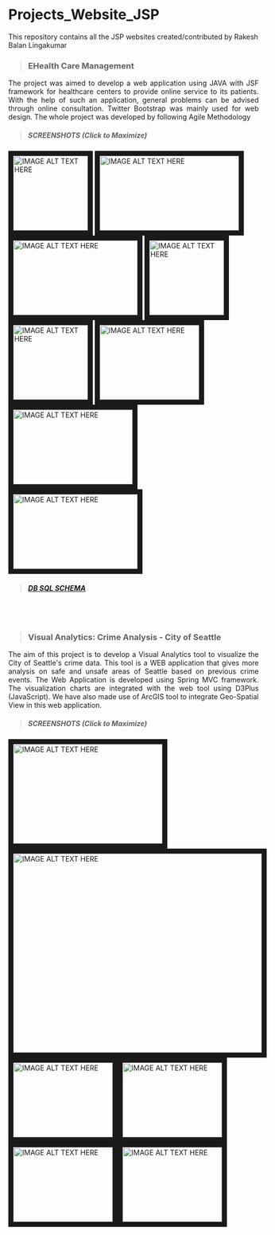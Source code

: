 # Projects_Website_JSP
This repository contains all the JSP websites created/contributed by Rakesh Balan Lingakumar

> ### EHealth Care Management
<p align="justify">The project was aimed to develop a web application using JAVA with JSF framework for healthcare centers to provide online service to its patients. With the help of such an application, general problems can be advised through online consultation. Twitter Bootstrap was mainly used for web design. The whole project was developed by following Agile Methodology</p>

> ##### SCREENSHOTS (Click to Maximize)

<a href="https://github.com/r-b-e-e/websitesJSP/blob/master/EHealthcareManagement/screenshots/front_ui.png" target="_blank"><img src="https://github.com/r-b-e-e/websitesJSP/blob/master/EHealthcareManagement/screenshots/front_ui.png" alt="IMAGE ALT TEXT HERE" width="150" height="150" border="10" /></a>  <a href="https://github.com/r-b-e-e/websitesJSP/blob/master/EHealthcareManagement/screenshots/search_doctor.png" target="_blank"><img src="https://github.com/r-b-e-e/websitesJSP/blob/master/EHealthcareManagement/screenshots/search_doctor.png" alt="IMAGE ALT TEXT HERE" width="280" height="150" border="10" /></a>  <a href="https://github.com/r-b-e-e/websitesJSP/blob/master/EHealthcareManagement/screenshots/doctor_details.png" target="_blank"><img src="https://github.com/r-b-e-e/websitesJSP/blob/master/EHealthcareManagement/screenshots/doctor_details.png" alt="IMAGE ALT TEXT HERE" width="250" height="150" border="10" /></a>  <a href="https://github.com/r-b-e-e/websitesJSP/blob/master/EHealthcareManagement/screenshots/patient_homepage.png" target="_blank"><img src="https://github.com/r-b-e-e/websitesJSP/blob/master/EHealthcareManagement/screenshots/patient_homepage.png" alt="IMAGE ALT TEXT HERE" width="150" height="150" border="10" /></a>  <a href="https://github.com/r-b-e-e/websitesJSP/blob/master/EHealthcareManagement/screenshots/post_query.png" target="_blank"><img src="https://github.com/r-b-e-e/websitesJSP/blob/master/EHealthcareManagement/screenshots/post_query.png" alt="IMAGE ALT TEXT HERE" width="150" height="150" border="10" /></a>  <a href="https://github.com/r-b-e-e/websitesJSP/blob/master/EHealthcareManagement/screenshots/admin_query_assign.png" target="_blank"><img src="https://github.com/r-b-e-e/websitesJSP/blob/master/EHealthcareManagement/screenshots/admin_query_assign.png" alt="IMAGE ALT TEXT HERE" width="200" height="150" border="10" /></a>  <a href="https://github.com/r-b-e-e/websitesJSP/blob/master/EHealthcareManagement/screenshots/doctor_homepage.png" target="_blank"><img src="https://github.com/r-b-e-e/websitesJSP/blob/master/EHealthcareManagement/screenshots/doctor_homepage.png" alt="IMAGE ALT TEXT HERE" width="240" height="150" border="10" /></a>  <a href="https://github.com/r-b-e-e/websitesJSP/blob/master/EHealthcareManagement/screenshots/doctor_reply.png" target="_blank"><img src="https://github.com/r-b-e-e/websitesJSP/blob/master/EHealthcareManagement/screenshots/doctor_reply.png" alt="IMAGE ALT TEXT HERE" width="250" height="150" border="10" /></a>  

> ##### [DB SQL SCHEMA](https://github.com/r-b-e-e/websitesJSP/tree/master/EHealthcareManagement/Database%20Script)


<br>
<br>


> ### Visual Analytics: Crime Analysis - City of Seattle
<p align="justify">The aim of this project is to develop a Visual Analytics tool to visualize the City of Seattle's crime data. This tool is a WEB application that gives more analysis on safe and unsafe areas of Seattle based on previous crime events. The Web Application is developed using Spring MVC framework. The visualization charts are integrated with the web tool using D3Plus (JavaScript). We have also made use of ArcGIS tool to integrate Geo-Spatial View in this web application.</p>

> ##### SCREENSHOTS (Click to Maximize)

<a href="https://github.com/r-b-e-e/websitesJSP/blob/master/SeattleCrimeAnalysis/pics/filter.png" target="_blank"><img src="https://github.com/r-b-e-e/websitesJSP/blob/master/SeattleCrimeAnalysis/pics/filter.png" alt="IMAGE ALT TEXT HERE" width="300" height="200" border="10" /></a><a href="https://github.com/r-b-e-e/websitesJSP/blob/master/SeattleCrimeAnalysis/pics/geo_spatial_view.png" target="_blank"><img src="https://github.com/r-b-e-e/websitesJSP/blob/master/SeattleCrimeAnalysis/pics/geo_spatial_view.png" alt="IMAGE ALT TEXT HERE" width="500" height="400" border="10" /></a>
<br>
<a href="https://github.com/r-b-e-e/websitesJSP/blob/master/SeattleCrimeAnalysis/pics/allcrimesVs2016 - map.png" target="_blank"><img src="https://github.com/r-b-e-e/websitesJSP/blob/master/SeattleCrimeAnalysis/pics/allcrimesVs2016 - map.png" alt="IMAGE ALT TEXT HERE" width="200" height="150" border="10" /></a><a href="https://github.com/r-b-e-e/websitesJSP/blob/master/SeattleCrimeAnalysis/pics/allcrimesVs2016 - trends.png" target="_blank"><img src="https://github.com/r-b-e-e/websitesJSP/blob/master/SeattleCrimeAnalysis/pics/allcrimesVs2016 - trends.png" alt="IMAGE ALT TEXT HERE" width="200" height="150" border="10" /></a><a href="https://github.com/r-b-e-e/websitesJSP/blob/master/SeattleCrimeAnalysis/pics/biketheftVS2014 - maps.png" target="_blank"><img src="https://github.com/r-b-e-e/websitesJSP/blob/master/SeattleCrimeAnalysis/pics/biketheftVS2014 - maps.png" alt="IMAGE ALT TEXT HERE" width="200" height="150" border="10" /></a><a href="https://github.com/r-b-e-e/websitesJSP/blob/master/SeattleCrimeAnalysis/pics/biketheftVS2014 - trends.png" target="_blank"><img src="https://github.com/r-b-e-e/websitesJSP/blob/master/SeattleCrimeAnalysis/pics/biketheftVS2014 - trends.png" alt="IMAGE ALT TEXT HERE" width="200" height="150" border="10" /></a>
